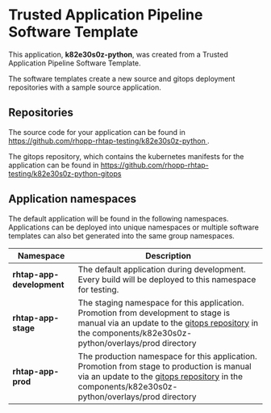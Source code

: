 # Trusted Application Pipeline Software Template

This application, **k82e30s0z-python**, was created from a Trusted Application Pipeline Software Template.

The software templates create a new source and gitops deployment repositories with a sample source application. 

## Repositories

The source code for your application can be found in [https://github.com/rhopp-rhtap-testing/k82e30s0z-python ](https://github.com/rhopp-rhtap-testing/k82e30s0z-python ).
 
The gitops repository, which contains the kubernetes manifests for the application can be found in 
[https://github.com/rhopp-rhtap-testing/k82e30s0z-python-gitops ](https://github.com/rhopp-rhtap-testing/k82e30s0z-python-gitops ) 

## Application namespaces 

The default application will be found in the following namespaces. Applications can be deployed into unique namespaces or multiple software templates can also bet generated into the same group namespaces.  

|  Namespace   |  Description   |  
| -------- | -------- |   
| **rhtap-app-development** | The default application during development. Every build will be deployed to this namespace for testing. | 
| **rhtap-app-stage** | The staging namespace for this application. Promotion from development to stage is manual via an update to the [gitops repository](https://github.com/rhopp-rhtap-testing/k82e30s0z-python-gitops ) in the components/k82e30s0z-python/overlays/prod directory |  
| **rhtap-app-prod** | The production namespace for this application. Promotion from stage to production is manual via an update to the [gitops repository](https://github.com/rhopp-rhtap-testing/k82e30s0z-python-gitops ) in the components/k82e30s0z-python/overlays/prod directory | 